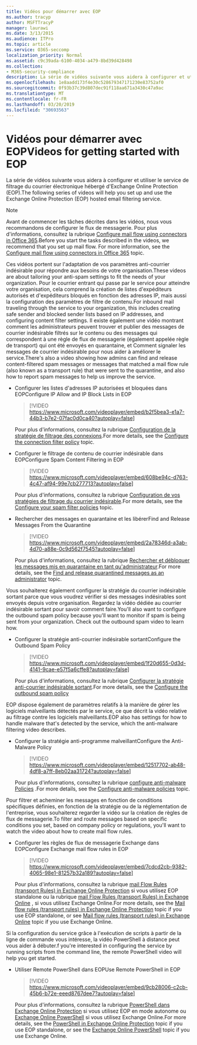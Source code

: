 ```yaml
---
title: Vidéos pour démarrer avec EOP
ms.author: tracyp
author: MSFTTracyP
manager: laurawi
ms.date: 3/13/2015
ms.audience: ITPro
ms.topic: article
ms.service: O365-seccomp
localization_priority: Normal
ms.assetid: c9c39ada-6100-4034-a479-8bd39d428498
ms.collection:
- M365-security-compliance
description: La série de vidéos suivante vous aidera à configurer et utiliser le service de filtrage du courrier électronique hébergé d'Exchange Online Protection (EOP).
ms.openlocfilehash: 1e8aadd173f4e30c528679347171230e83752af0
ms.sourcegitcommit: 0f93b37c39d807dec91f118aa671a3430c47a9ac
ms.translationtype: MT
ms.contentlocale: fr-FR
ms.lasthandoff: 03/20/2019
ms.locfileid: "30693563"
---
```

# <a name="videos-for-getting-started-with-eop"></a><span data-ttu-id="9bd18-103">Vidéos pour démarrer avec EOP</span><span class="sxs-lookup"><span data-stu-id="9bd18-103">Videos for getting started with EOP</span></span>

<span data-ttu-id="9bd18-104">La série de vidéos suivante vous aidera à configurer et utiliser le service de filtrage du courrier électronique hébergé d'Exchange Online Protection (EOP).</span><span class="sxs-lookup"><span data-stu-id="9bd18-104">The following series of videos will help you set up and use the Exchange Online Protection (EOP) hosted email filtering service.</span></span>
  
> [!NOTE]
> <span data-ttu-id="9bd18-p101">Avant de commencer les tâches décrites dans les vidéos, nous vous recommandons de configurer le flux de messagerie. Pour plus d'informations, consultez la rubrique [Configure mail flow using connectors in Office 365](http://technet.microsoft.com/library/854b5a50-4462-4836-a092-37e208d29624.aspx).</span><span class="sxs-lookup"><span data-stu-id="9bd18-p101">Before you start the tasks described in the videos, we recommend that you set up mail flow. For more information, see the [Configure mail flow using connectors in Office 365](http://technet.microsoft.com/library/854b5a50-4462-4836-a092-37e208d29624.aspx) topic.</span></span> 
  
<span data-ttu-id="9bd18-107">Ces vidéos portent sur l'adaptation de vos paramètres anti-courrier indésirable pour répondre aux besoins de votre organisation.</span><span class="sxs-lookup"><span data-stu-id="9bd18-107">These videos are about tailoring your anti-spam settings to fit the needs of your organization.</span></span> <span data-ttu-id="9bd18-108">Pour le courrier entrant qui passe par le service pour atteindre votre organisation, cela comprend la création de listes d'expéditeurs autorisés et d'expéditeurs bloqués en fonction des adresses IP, mais aussi la configuration des paramètres de filtre de contenu.</span><span class="sxs-lookup"><span data-stu-id="9bd18-108">For inbound mail traveling through the service to your organization, this includes creating safe sender and blocked sender lists based on IP addresses, and configuring content filter settings.</span></span> <span data-ttu-id="9bd18-109">Il existe également une vidéo montrant comment les administrateurs peuvent trouver et publier des messages de courrier indésirable filtrés sur le contenu ou des messages qui correspondent à une règle de flux de messagerie (également appelée règle de transport) qui ont été envoyés en quarantaine, et Comment signaler les messages de courrier indésirable pour nous aider à améliorer le service.</span><span class="sxs-lookup"><span data-stu-id="9bd18-109">There's also a video showing how admins can find and release content-filtered spam messages or messages that matched a mail flow rule (also known as a transport rule) that were sent to the quarantine, and also how to report spam messages to help us improve the service.</span></span>
  
- <span data-ttu-id="9bd18-110">Configurer les listes d'adresses IP autorisées et bloquées dans EOP</span><span class="sxs-lookup"><span data-stu-id="9bd18-110">Configure IP Allow and IP Block Lists in EOP</span></span>
    > [!VIDEO https://www.microsoft.com/videoplayer/embed/b2f5bea3-e1a7-44b3-b7e2-07fac0d0ca40?autoplay=false]
  
    <span data-ttu-id="9bd18-111">Pour plus d'informations, consultez la rubrique [Configuration de la stratégie de filtrage des connexions](../configure-the-connection-filter-policy.md).</span><span class="sxs-lookup"><span data-stu-id="9bd18-111">For more details, see the [Configure the connection filter policy](../configure-the-connection-filter-policy.md) topic.</span></span> 
    
- <span data-ttu-id="9bd18-112">Configurer le filtrage de contenu de courrier indésirable dans EOP</span><span class="sxs-lookup"><span data-stu-id="9bd18-112">Configure Spam Content Filtering in EOP</span></span>
    > [!VIDEO https://www.microsoft.com/videoplayer/embed/608be94c-d763-4c47-af94-99e7cb277713?autoplay=false]
  
    <span data-ttu-id="9bd18-113">Pour plus d'informations, consultez la rubrique [Configuration de vos stratégies de filtrage du courrier indésirable](../configure-your-spam-filter-policies.md).</span><span class="sxs-lookup"><span data-stu-id="9bd18-113">For more details, see the [Configure your spam filter policies](../configure-your-spam-filter-policies.md) topic.</span></span> 
    
- <span data-ttu-id="9bd18-114">Rechercher des messages en quarantaine et les libérer</span><span class="sxs-lookup"><span data-stu-id="9bd18-114">Find and Release Messages From the Quarantine</span></span>
    > [!VIDEO https://www.microsoft.com/videoplayer/embed/2a78346d-a3ab-4d70-a88e-0c9d562f7545?autoplay=false]
  
    <span data-ttu-id="9bd18-115">Pour plus d'informations, consultez la rubrique [Rechercher et débloquer les messages mis en quarantaine en tant qu'administrateur](../find-and-release-quarantined-messages-as-an-administrator.md).</span><span class="sxs-lookup"><span data-stu-id="9bd18-115">For more details, see the [Find and release quarantined messages as an administrator](../find-and-release-quarantined-messages-as-an-administrator.md) topic.</span></span> 
    
<span data-ttu-id="9bd18-p103">Vous souhaiterez également configurer la stratégie du courrier indésirable sortant parce que vous voudrez vérifier si des messages indésirables sont envoyés depuis votre organisation. Regardez la vidéo dédiée au courrier indésirable sortant pour savoir comment faire.</span><span class="sxs-lookup"><span data-stu-id="9bd18-p103">You'll also want to configure the outbound spam policy because you'll want to monitor if spam is being sent from your organization. Check out the outbound spam video to learn how.</span></span>
  
- <span data-ttu-id="9bd18-118">Configurer la stratégie anti-courrier indésirable sortant</span><span class="sxs-lookup"><span data-stu-id="9bd18-118">Configure the Outbound Spam Policy</span></span>
    > [!VIDEO https://www.microsoft.com/videoplayer/embed/1f20d655-0d3d-4141-9cae-e57f5a6cffe8?autoplay=false]
  
    <span data-ttu-id="9bd18-119">Pour plus d'informations, consultez la rubrique [Configurer la stratégie anti-courrier indésirable sortant](../configure-the-outbound-spam-policy.md).</span><span class="sxs-lookup"><span data-stu-id="9bd18-119">For more details, see the [Configure the outbound spam policy](../configure-the-outbound-spam-policy.md)</span></span>
    
<span data-ttu-id="9bd18-120">EOP dispose également de paramètres relatifs à la manière de gérer les logiciels malveillants détectés par le service, ce que décrit la vidéo relative au filtrage contre les logiciels malveillants.</span><span class="sxs-lookup"><span data-stu-id="9bd18-120">EOP also has settings for how to handle malware that's detected by the service, which the anti-malware filtering video describes.</span></span>
  
- <span data-ttu-id="9bd18-121">Configurer la stratégie anti-programme malveillant</span><span class="sxs-lookup"><span data-stu-id="9bd18-121">Configure the Anti-Malware Policy</span></span>
    > [!VIDEO https://www.microsoft.com/videoplayer/embed/12517702-ab48-4df8-a7ff-8eb02aa31724?autoplay=false]
  
    <span data-ttu-id="9bd18-122">Pour plus d'informations, consultez la rubrique [configure anti-malware Policies](../configure-anti-malware-policies.md) .</span><span class="sxs-lookup"><span data-stu-id="9bd18-122">For more details, see the [Configure anti-malware policies](../configure-anti-malware-policies.md) topic.</span></span> 
    
<span data-ttu-id="9bd18-123">Pour filtrer et acheminer les messages en fonction de conditions spécifiques définies, en fonction de la stratégie ou de la réglementation de l'entreprise, vous souhaiterez regarder la vidéo sur la création de règles de flux de messagerie.</span><span class="sxs-lookup"><span data-stu-id="9bd18-123">To filter and route messages based on specific conditions you set, based on company policy or regulations, you'll want to watch the video about how to create mail flow rules.</span></span>
  
- <span data-ttu-id="9bd18-124">Configurer les règles de flux de messagerie Exchange dans EOP</span><span class="sxs-lookup"><span data-stu-id="9bd18-124">Configure Exchange mail flow rules in EOP</span></span>
    > [!VIDEO https://www.microsoft.com/videoplayer/embed/7cdcd2cb-9382-4065-98e1-81257b32a189?autoplay=false]
  
    <span data-ttu-id="9bd18-125">Pour plus d'informations, consultez la rubrique [mail Flow Rules (transport Rules) in Exchange Online Protection](mail-flow-rules-transport-rules-0.md) si vous utilisez EOP standalone ou la rubrique [mail Flow Rules (transport Rules) in Exchange Online](http://technet.microsoft.com/library/743bd525-0ca2-426d-b76c-b4a052bc8886.aspx) , si vous utilisez Exchange Online.</span><span class="sxs-lookup"><span data-stu-id="9bd18-125">For more details, see the [Mail flow rules (transport rules) in Exchange Online Protection](mail-flow-rules-transport-rules-0.md) topic if you use EOP standalone, or see [Mail flow rules (transport rules) in Exchange Online](http://technet.microsoft.com/library/743bd525-0ca2-426d-b76c-b4a052bc8886.aspx) topic if you use Exchange Online.</span></span>
    
<span data-ttu-id="9bd18-126">Si la configuration du service grâce à l'exécution de scripts à partir de la ligne de commande vous intéresse, la vidéo PowerShell à distance peut vous aider à débuter.</span><span class="sxs-lookup"><span data-stu-id="9bd18-126">f you're interested in configuring the service by running scripts from the command line, the remote PowerShell video will help you get started.</span></span>
  
- <span data-ttu-id="9bd18-127">Utiliser Remote PowerShell dans EOP</span><span class="sxs-lookup"><span data-stu-id="9bd18-127">Use Remote PowerShell in EOP</span></span>
    > [!VIDEO https://www.microsoft.com/videoplayer/embed/9cb28006-c2cb-45b6-b72e-eeed8767dee7?autoplay=false]
  
    <span data-ttu-id="9bd18-128">Pour plus d'informations, consultez la rubrique [PowerShell dans Exchange Online Protection](http://technet.microsoft.com/library/f7918a88-774a-405e-945b-bc2f5ee9f748.aspx) si vous utilisez EOP en mode autonome ou [Exchange Online PowerShell](http://technet.microsoft.com/library/1cb603b0-2961-4afe-b879-b048fe0f64a2.aspx) si vous utilisez Exchange Online.</span><span class="sxs-lookup"><span data-stu-id="9bd18-128">For more details, see the [PowerShell in Exchange Online Protection](http://technet.microsoft.com/library/f7918a88-774a-405e-945b-bc2f5ee9f748.aspx) topic if you use EOP standalone, or see the [Exchange Online PowerShell](http://technet.microsoft.com/library/1cb603b0-2961-4afe-b879-b048fe0f64a2.aspx) topic if you use Exchange Online.</span></span> 
    

